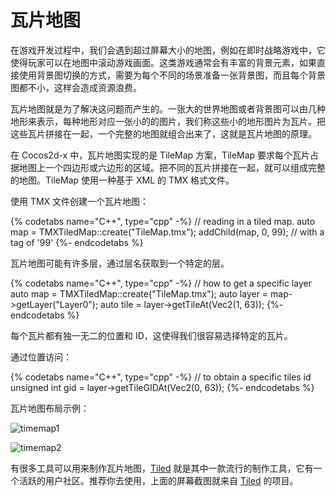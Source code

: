 # 瓦片地图

在游戏开发过程中，我们会遇到超过屏幕大小的地图，例如在即时战略游戏中，它使得玩家可以在地图中滚动游戏画面。这类游戏通常会有丰富的背景元素，如果直接使用背景图切换的方式，需要为每个不同的场景准备一张背景图，而且每个背景图都不小，这样会造成资源浪费。

瓦片地图就是为了解决这问题而产生的。一张大的世界地图或者背景图可以由几种地形来表示，每种地形对应一张小的的图片，我们称这些小的地形图片为瓦片。把这些瓦片拼接在一起，一个完整的地图就组合出来了，这就是瓦片地图的原理。

在 Cocos2d-x 中，瓦片地图实现的是 TileMap 方案，TileMap 要求每个瓦片占据地图上一个四边形或六边形的区域。把不同的瓦片拼接在一起，就可以组成完整的地图。TileMap 使用一种基于 XML 的 TMX 格式文件。

使用 TMX 文件创建一个瓦片地图：

{% codetabs name="C++", type="cpp" -%}
// reading in a tiled map.
auto map = TMXTiledMap::create("TileMap.tmx");
addChild(map, 0, 99); // with a tag of '99'
{%- endcodetabs %}

瓦片地图可能有许多层，通过层名获取到一个特定的层。

{% codetabs name="C++", type="cpp" -%}
// how to get a specific layer
auto map = TMXTiledMap::create("TileMap.tmx");
auto layer = map->getLayer("Layer0");
auto tile = layer->getTileAt(Vec2(1, 63));
{%- endcodetabs %}

每个瓦片都有独一无二的位置和 ID，这使得我们很容易选择特定的瓦片。

通过位置访问：

{% codetabs name="C++", type="cpp" -%}
// to obtain a specific tiles id
unsigned int gid = layer->getTileGIDAt(Vec2(0, 63));
{%- endcodetabs %}

瓦片地图布局示例：

![](../../en/other_node_types/other_node_types-img/tilemap1.png "timemap1")

![](../../en/other_node_types/other_node_types-img/tilemap2.png "timemap2")

有很多工具可以用来制作瓦片地图，[Tiled](http://mapeditor.org) 就是其中一款流行的制作工具，它有一个活跃的用户社区。推荐你去使用，上面的屏幕截图就来自 [Tiled](http://mapeditor.org) 的项目。
